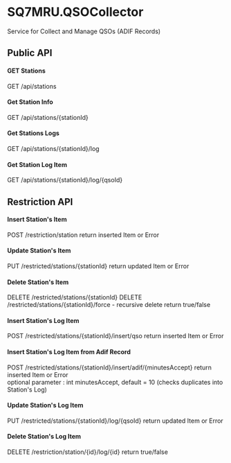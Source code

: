 # SQ7MRU.QSOCollector
Service for Collect and Manage QSOs (ADIF Records)

## Public API

#### GET Stations 
GET /api/stations

#### Get Station Info
GET /api/stations/{stationId}

#### Get Stations Logs
GET /api/stations/{stationId}/log

#### Get Station Log Item
GET /api/stations/{stationId}/log/{qsoId}

## Restriction API

#### Insert Station's Item
POST /restriction/station
return inserted Item or Error

#### Update Station's Item
PUT /restricted/stations/{stationId}
return updated Item or Error

#### Delete Station's Item
DELETE /restricted/stations/{stationId}
DELETE /restricted/stations/{stationId}/force - recursive delete
return true/false

#### Insert Station's Log Item
POST /restricted/stations/{stationId}/insert/qso
return inserted Item or Error

#### Insert Station's Log Item from Adif Record
POST /restricted/stations/{stationId}/insert/adif/{minutesAccept}
return inserted Item or Error<br/>
optional parameter : int minutesAccept, default = 10 (checks duplicates into Station's Log) <br/>
                      
#### Update Station's Log Item
PUT /restricted/stations/{stationId}/log/{qsoId}
return updated Item or Error

#### Delete Station's Log Item
DELETE /restriction/station/{id}/log/{id}
return true/false


